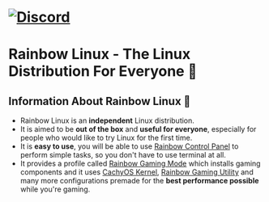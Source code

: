 [![Discord](https://img.shields.io/discord/1248689680535523401?style=flat-square&logo=discord&color=%235865F2)](https://discord.gg/9rKruyB9uj)
===
# **Rainbow Linux** - The Linux Distribution For Everyone 🌈
## Information About Rainbow Linux 🌈
- Rainbow Linux is an **independent** Linux distribution.
- It is aimed to be **out of the box** and **useful for everyone**, especially for people who would like to try Linux for the first time. 
- It is **easy to use**, you will be able to use [Rainbow Control Panel](https://github.com/rainbow-linux/rainbow-control-panel) to perform simple tasks, so you don't have to use terminal at all.
- It provides a profile called [Rainbow Gaming Mode](https://github.com/rainbow-linux/rainbow-gaming-mode) which installs gaming components and it uses [CachyOS Kernel](https://github.com/CachyOS/linux-cachyos), [Rainbow Gaming Utility](https://github.com/rainbow-linux/rainbow-gaming-utility) and many more configurations premade for the **best performance possible** while you're gaming.
